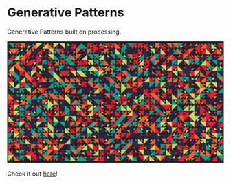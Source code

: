 # Generative Patterns

Generative Patterns built on processing.

<p align="center">
 <img src="build/render/18.png" alt="generative">
</p>

Check it out [here](https://www.instagram.com/p/Bj4oDhbHfXb/?taken-by=fabiojcortes)!
